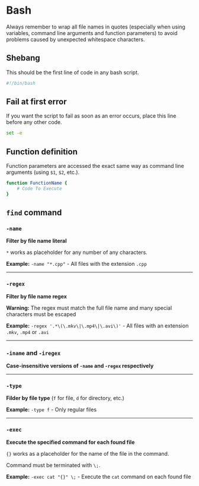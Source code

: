 # Bash

Always remember to wrap all file names in quotes (especially when using variables, command line arguments and function parameters) to avoid problems caused by unexpected whitespace characters.

## Shebang

This should be the first line of code in any bash script.

```bash
#!/bin/bash
```

## Fail at first error

If you want the script to fail as soon as an error occurs, place this line before any other code.

```bash
set -e
```

## Function definition

Function parameters are accessed the exact same way as command line arguments (using `$1`, `$2`, etc.).

```bash
function FunctionName {
    # Code To Execute
}
```

## `find` command

### `-name`

**Filter by file name literal**

`*` works as placeholder for any number of any characters.

**Example:** `-name "*.cpp"` - All files with the extension `.cpp`

---

### `-regex`

**Filter by file name regex**

**Warning:** The regex must match the full file name and many special characters must be escaped

**Example:** `-regex '.*\(\.mkv\|\.mp4\|\.avi\)'` - All files with an extension `.mkv`, `.mp4` or `.avi`

---

### `-iname` and `-iregex`

**Case-insensitive versions of `-name` and `-regex` respectively**

---

### `-type`

**Filder by file type** (`f` for file, `d` for directory, etc.)

**Example:** `-type f` - Only regular files

---

### `-exec`

**Execute the specified command for each found file**

`{}` works as a placeholder for the name of the file in the command.

Command must be terminated with `\;`.

**Example:** `-exec cat "{}" \;` - Execute the `cat` command on each found file
